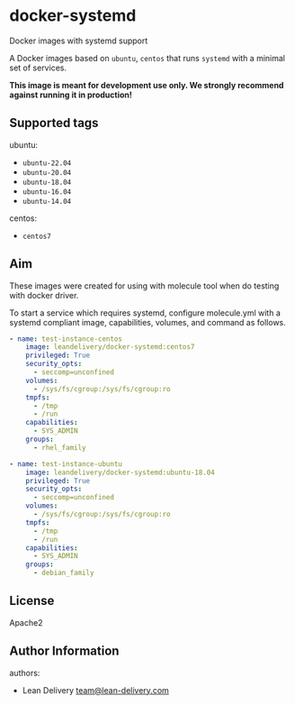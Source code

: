 # docker-systemd
Docker images with systemd support

A Docker images based on `ubuntu`, `centos` that runs `systemd` with a minimal set of services.

**This image is meant for development use only. We strongly recommend against
running it in production!**

## Supported tags

ubuntu:
* `ubuntu-22.04`
* `ubuntu-20.04`
* `ubuntu-18.04`
* `ubuntu-16.04`
* `ubuntu-14.04`

centos:
* `centos7`

## Aim

These images were created for using with molecule tool when do testing with docker driver.

To start a service which requires systemd, configure molecule.yml with a systemd compliant image, capabilities, volumes, and command as follows.

```yml
- name: test-instance-centos
    image: leandelivery/docker-systemd:centos7
    privileged: True
    security_opts:
      - seccomp=unconfined
    volumes:
      - /sys/fs/cgroup:/sys/fs/cgroup:ro
    tmpfs:
      - /tmp
      - /run
    capabilities:
      - SYS_ADMIN
    groups:
      - rhel_family

- name: test-instance-ubuntu
    image: leandelivery/docker-systemd:ubuntu-18.04
    privileged: True
    security_opts:
      - seccomp=unconfined
    volumes:
      - /sys/fs/cgroup:/sys/fs/cgroup:ro
    tmpfs:
      - /tmp
      - /run
    capabilities:
      - SYS_ADMIN
    groups:
      - debian_family
```

License
-------

Apache2

Author Information
------------------

authors:
  - Lean Delivery <team@lean-delivery.com>
